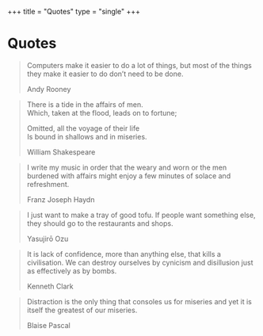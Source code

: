 +++
title = "Quotes"
type = "single"
+++

# Quotes

<blockquote>
  <p>Computers make it easier to do a lot of things, but most of the things they make it easier to do don’t need to be done.</p>
  <footer>Andy Rooney</footer>
</blockquote>

<blockquote>
  <p>
    There is a tide in the affairs of men. <br>
    Which, taken at the flood, leads on to fortune;
  </p>
  <p>
    Omitted, all the voyage of their life <br>
    Is bound in shallows and in miseries.
  </p>
  <footer>William Shakespeare</footer>
</blockquote>

<blockquote>
  <p>I write my music in order that the weary and worn or the men burdened with affairs might enjoy a few minutes of solace and refreshment.</p>
  <footer>Franz Joseph Haydn</footer>
</blockquote>

<blockquote>
  <p>I just want to make a tray of good tofu. If people want something else, they should go to the restaurants and shops.</p>
  <footer>Yasujirō Ozu</footer>
</blockquote>

<blockquote>
  <p>It is lack of confidence, more than anything else, that kills a civilisation. We can destroy ourselves by cynicism and disillusion just as effectively as by bombs.</p>
  <footer>Kenneth Clark</footer>
</blockquote>

<blockquote>
  <p>Distraction is the only thing that consoles us for miseries and yet it is itself the greatest of our miseries.</p>
  <footer>Blaise Pascal</footer>
</blockquote>
